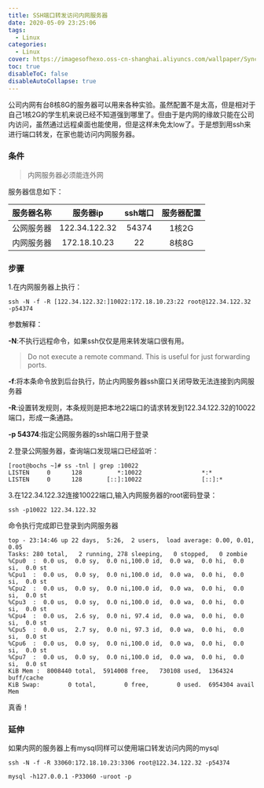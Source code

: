 ```yaml
---
title: SSH端口转发访问内网服务器
date: 2020-05-09 23:25:06
tags:
  - Linux
categories:
  - Linux
cover: https://imagesofhexo.oss-cn-shanghai.aliyuncs.com/wallpaper/SynchronousFireflies_ZH-CN6323931412_1920x1080.jpg
toc: true
disableToC: false
disableAutoCollapse: true
---
```

公司内网有台8核8G的服务器可以用来各种实验。虽然配置不是太高，但是相对于自己1核2G的学生机来说已经不知道强到哪里了。但由于是内网的缘故只能在公司内访问，虽然通过远程桌面也能使用，但是这样未免太low了。于是想到用ssh来进行端口转发，在家也能访问内网服务器。
<!--more-->



### 条件

> 内网服务器必须能连外网

服务器信息如下：

| 服务器名称 |   服务器ip    | ssh端口 | 服务器配置 |
| :--------: | :-----------: | :-----: | :--------: |
| 公网服务器 | 122.34.122.32 |  54374  |   1核2G    |
| 内网服务器 | 172.18.10.23  |   22    |   8核8G    |



### 步骤

1.在内网服务器上执行：

```
ssh -N -f -R [122.34.122.32:]10022:172.18.10.23:22 root@122.34.122.32 -p54374
```

参数解释：

**-N**:不执行远程命令，如果ssh仅仅是用来转发端口很有用。

> Do not execute a remote command.  This is useful for just forwarding ports.

**-f**:将本条命令放到后台执行，防止内网服务器ssh窗口关闭导致无法连接到内网服务器

**-R**:设置转发规则，本条规则是把本地22端口的请求转发到122.34.122.32的10022端口，形成一条通路。

**-p 54374**:指定公网服务器的ssh端口用于登录



2.登录公网服务器，查询端口发现端口已经监听：

```
[root@bochs ~]# ss -tnl | grep :10022
LISTEN     0      128          *:10022                 *:*                  
LISTEN     0      128       [::]:10022                 [::]:* 
```



3.在122.34.122.32连接10022端口,输入内网服务器的root密码登录：

```
ssh -p10022 122.34.122.32
```

命令执行完成即已登录到内网服务器

```
top - 23:14:46 up 22 days,  5:26,  2 users,  load average: 0.00, 0.01, 0.05
Tasks: 280 total,   2 running, 278 sleeping,   0 stopped,   0 zombie
%Cpu0  :  0.0 us,  0.0 sy,  0.0 ni,100.0 id,  0.0 wa,  0.0 hi,  0.0 si,  0.0 st
%Cpu1  :  0.0 us,  0.0 sy,  0.0 ni,100.0 id,  0.0 wa,  0.0 hi,  0.0 si,  0.0 st
%Cpu2  :  0.0 us,  0.0 sy,  0.0 ni,100.0 id,  0.0 wa,  0.0 hi,  0.0 si,  0.0 st
%Cpu3  :  0.0 us,  0.0 sy,  0.0 ni,100.0 id,  0.0 wa,  0.0 hi,  0.0 si,  0.0 st
%Cpu4  :  0.0 us,  2.6 sy,  0.0 ni, 97.4 id,  0.0 wa,  0.0 hi,  0.0 si,  0.0 st
%Cpu5  :  0.0 us,  2.7 sy,  0.0 ni, 97.3 id,  0.0 wa,  0.0 hi,  0.0 si,  0.0 st
%Cpu6  :  0.0 us,  0.0 sy,  0.0 ni,100.0 id,  0.0 wa,  0.0 hi,  0.0 si,  0.0 st
%Cpu7  :  0.0 us,  0.0 sy,  0.0 ni,100.0 id,  0.0 wa,  0.0 hi,  0.0 si,  0.0 st
KiB Mem :  8008440 total,  5914008 free,   730108 used,  1364324 buff/cache
KiB Swap:        0 total,        0 free,        0 used.  6954304 avail Mem 
```

真香！



### 延伸

如果内网的服务器上有mysql同样可以使用端口转发访问内网的mysql

```
ssh -N -f -R 33060:172.18.10.23:3306 root@122.34.122.32 -p54374

mysql -h127.0.0.1 -P33060 -uroot -p 
```

